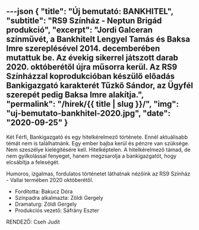 ---json
{
    "title": "Új bemutató: BANKHITEL",
	"subtitle": "RS9 Színház - Neptun Brigád produkció",
    "excerpt": "Jordi Galceran színművét, a Bankhitelt Lengyel Tamás és Baksa Imre szereplésével 2014. decemberében mutattuk be. Az évekig sikerrel játszott darab 2020. októberétől újra műsorra kerül. Az RS9 Színházzal koprodukcióban készülő előadás Bankigazgató karakterét Tűzkő Sándor, az Ügyfél szerepét pedig Baksa Imre alakítja.",
    "permalink": "/hirek/{{ title | slug }}/",
    "img": "uj-bemutato-bankhitel-2020.jpg",
    "date": "2020-09-25"
}
---

Két Férfi, Bankigazgató és egy hitelkérelmező története. Ennél aktuálisabb témát nem is találhatnánk. Egy ember bajba kerül és pénzre van szüksége. Nem szeszélye kielégítésére kell. Hitelképtelen. A hitelkérelmező támad, de nem gyilkolással fenyeget, hanem megzsarolja a bankigazgatót, hogy elcsábítja a feleségét.

Humoros, izgalmas, fordulatos történetet láthatnak nézőink az RS9 Színház - Vallai termében 2020 októberétől.

- Fordította: Bakucz Dóra
- Színpadra alkalmazta: Zöldi Gergely
- Dramaturg: Zöldi Gergely
- Produkciós vezető: Sáfrány Eszter

RENDEZŐ: Cseh Judit